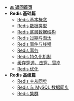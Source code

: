 <!-- 侧边栏 _sidebar.md -->

+ [**:back: 返回首页**](/basic/index.md)
+ **Redis 基础篇**
    + [Redis 基本概念](/basic/database/redis/basic/1_redis_basic.md)
    + [Redis 数据类型](/basic/database/redis/basic/2_redis_data_type.md)
    + [Redis 底层数据结构](/basic/database/redis/basic/3_redis_data_structure.md)
    + [Redis 过期与淘汰](/basic/database/redis/basic/4_redis_expire.md)
    + [Redis 事件与线程](/basic/database/redis/basic/5_redis_event.md)
    + [Redis 事务](/basic/database/redis/basic/6_redis_transaction.md)
    + [Redis 持久化机制](/basic/database/redis/basic/7_redis_persistence.md)
    + [缓存穿透、击穿、雪崩](/basic/database/redis/basic/8_redis_cache.md)
    + [Redis 优化](/basic/database/redis/basic/9_redis_optimization.md)
+ **Redis 高级篇**
    + [Redis 主从同步](/basic/database/redis/advance/1_redis_master_slave.md)
    + [Redis 与 MySQL 数据同步](/basic/database/redis/advance/2_redis_mysql_sync.md)
    + [Redis 集群](/basic/database/redis/advance/3_redis_cluster.md)
